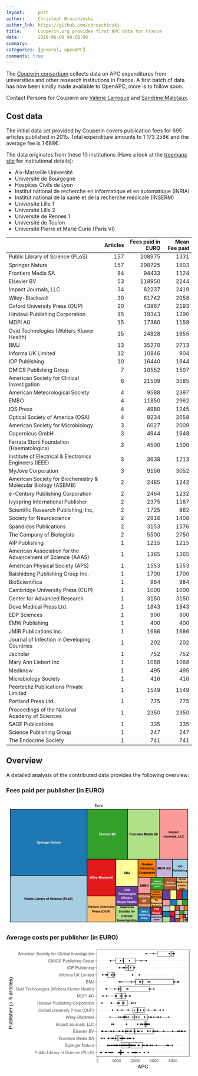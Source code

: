 ```yaml
---
layout:     post
author:     Christoph Broschinski
author_lnk: https://github.com/cbroschinski
title:      Couperin.org provides first APC data for France
date:       2018-06-08 09:00:00
summary:    
categories: [general, openAPC]
comments: true
---
```





The [Couperin consortium](https://couperin.org) collects data on APC expenditures from universities and other research institutions in France. A first batch of data has now been kindly made available to OpenAPC, more is to follow soon.

Contact Persons for Couperin are [Valerie Larroque](mailto:valerie.larroque@couperin.org) and [Sandrine Malotaux](mailto:sandrine.malotaux@inp-toulouse.fr).

## Cost data



The initial data set provided by Couperin covers publication fees for 695 articles published in 2015. Total expenditure amounts to 1 173 258€ and the average fee is 1 688€.

The data originates from these 10 institutions (Have a look at the [treemaps site](https://treemaps.intact-project.org) for institutional details):

- Aix-Marseille Université
- Université de Bourgogne
- Hospices Civils de Lyon
- Institut national de recherche en informatique et en automatique (INRIA)
- Institut national de la santé et de la recherche médicale (INSERM)
- Université Lille 1
- Université Lille 2
- Université de Rennes 1
- Université de Toulon
- Université Pierre et Marie Curie (Paris VI)


|                                                              | Articles| Fees paid in EURO| Mean Fee paid|
|:-------------------------------------------------------------|--------:|-----------------:|-------------:|
|Public Library of Science (PLoS)                              |      157|            208975|          1331|
|Springer Nature                                               |      157|            298725|          1903|
|Frontiers Media SA                                            |       84|             94433|          1124|
|Elsevier BV                                                   |       53|            118950|          2244|
|Impact Journals, LLC                                          |       34|             82237|          2419|
|Wiley-Blackwell                                               |       30|             61742|          2058|
|Oxford University Press (OUP)                                 |       20|             43867|          2193|
|Hindawi Publishing Corporation                                |       15|             19343|          1290|
|MDPI AG                                                       |       15|             17380|          1159|
|Ovid Technologies (Wolters Kluwer Health)                     |       15|             24828|          1655|
|BMJ                                                           |       13|             35270|          2713|
|Informa UK Limited                                            |       12|             10846|           904|
|IOP Publishing                                                |       10|             16440|          1644|
|OMICS Publishing Group                                        |        7|             10552|          1507|
|American Society for Clinical Investigation                   |        6|             21509|          3585|
|American Meteorological Society                               |        4|              9588|          2397|
|EMBO                                                          |        4|             11850|          2962|
|IOS Press                                                     |        4|              4980|          1245|
|Optical Society of America (OSA)                              |        4|              8234|          2058|
|American Society for Microbiology                             |        3|              6027|          2009|
|Copernicus GmbH                                               |        3|              4944|          1648|
|Ferrata Storti Foundation (Haematologica)                     |        3|              4500|          1500|
|Institute of Electrical & Electronics Engineers (IEEE)        |        3|              3638|          1213|
|MyJove Corporation                                            |        3|              9156|          3052|
|American Society for Biochemistry & Molecular Biology (ASBMB) |        2|              2485|          1242|
|e-Century Publishing Corporation                              |        2|              2464|          1232|
|Ivyspring International Publisher                             |        2|              2375|          1187|
|Scientific Research Publishing, Inc,                          |        2|              1725|           862|
|Society for Neuroscience                                      |        2|              2816|          1408|
|Spandidos Publications                                        |        2|              3153|          1576|
|The Company of Biologists                                     |        2|              5500|          2750|
|AIP Publishing                                                |        1|              1215|          1215|
|American Association for the Advancement of Science (AAAS)    |        1|              1365|          1365|
|American Physical Society (APS)                               |        1|              1553|          1553|
|Baishideng Publishing Group Inc.                              |        1|              1700|          1700|
|BioScientifica                                                |        1|               984|           984|
|Cambridge University Press (CUP)                              |        1|              1000|          1000|
|Center for Advanced Research                                  |        1|              3150|          3150|
|Dove Medical Press Ltd.                                       |        1|              1843|          1843|
|EDP Sciences                                                  |        1|               900|           900|
|EMW Publishing                                                |        1|               400|           400|
|JMIR Publications Inc.                                        |        1|              1686|          1686|
|Journal of Infection in Developing Countries                  |        1|               202|           202|
|Jscholar                                                      |        1|               752|           752|
|Mary Ann Liebert Inc                                          |        1|              1068|          1068|
|Medknow                                                       |        1|               495|           495|
|Microbiology Society                                          |        1|               416|           416|
|Peertechz Publications Private Limited                        |        1|              1549|          1549|
|Portland Press Ltd.                                           |        1|               775|           775|
|Proceedings of the National Academy of Sciences               |        1|              2350|          2350|
|SAGE Publications                                             |        1|               335|           335|
|Science Publishing Group                                      |        1|               247|           247|
|The Endocrine Society                                         |        1|               741|           741|

## Overview

A detailed analysis of the contributed data provides the following overview:

### Fees paid per publisher (in EURO)

![plot of chunk tree_couperin_2018_06_08_full](/figure/tree_couperin_2018_06_08_full-1.png)

###  Average costs per publisher (in EURO)

![plot of chunk box_couperin_2018_06_08_publisher_full](/figure/box_couperin_2018_06_08_publisher_full-1.png)
